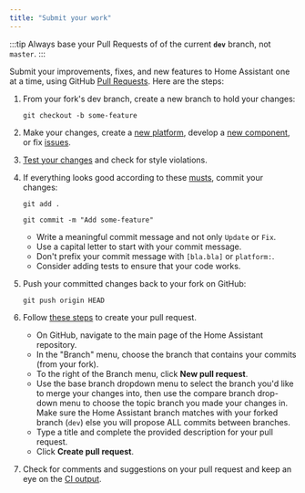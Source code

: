 ```yaml
---
title: "Submit your work"
---
```


:::tip
Always base your Pull Requests of of the current **`dev`** branch, not `master`.
:::

Submit your improvements, fixes, and new features to Home Assistant one at a time, using GitHub [Pull Requests](https://help.github.com/articles/using-pull-requests). Here are the steps:

1. From your fork's dev branch, create a new branch to hold your changes:

    `git checkout -b some-feature`

2. Make your changes, create a [new platform](creating_platform_index.md), develop a [new component](creating_component_index.md), or fix [issues](https://github.com/home-assistant/home-assistant/issues).

3. [Test your changes](development_testing.md) and check for style violations.

4. If everything looks good according to these [musts](development_checklist.md), commit your changes:

    `git add .`

    `git commit -m "Add some-feature"`

     - Write a meaningful commit message and not only `Update` or `Fix`.
     - Use a capital letter to start with your commit message.
     - Don't prefix your commit message with `[bla.bla]` or `platform:`.
     - Consider adding tests to ensure that your code works.

5. Push your committed changes back to your fork on GitHub:

    `git push origin HEAD`

6. Follow [these steps](https://help.github.com/articles/creating-a-pull-request/) to create your pull request.

    - On GitHub, navigate to the main page of the Home Assistant repository.
    - In the "Branch" menu, choose the branch that contains your commits (from your fork).
    - To the right of the Branch menu, click **New pull request**.
    - Use the base branch dropdown menu to select the branch you'd like to merge your changes into, then use the compare branch drop-down menu to choose the topic branch you made your  changes in. Make sure the Home Assistant branch matches with your forked branch (`dev`) else you will propose ALL commits between branches.
    - Type a title and complete the provided description for your pull request.
    - Click **Create pull request**.

7. Check for comments and suggestions on your pull request and keep an eye on the [CI output](https://travis-ci.org/home-assistant/home-assistant/).
